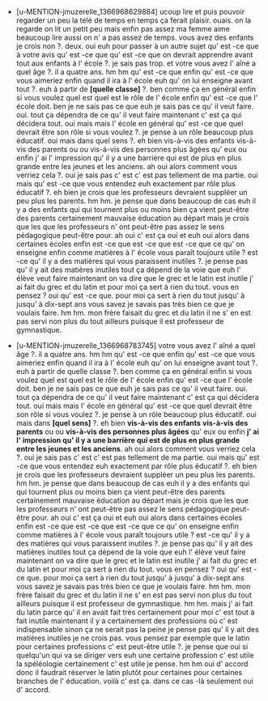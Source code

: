  * [u-MENTION-jmuzerelle_1366968629884]
	ucoup lire et puis pouvoir regarder un peu la télé de temps en temps ça ferait plaisir.
	 ouais.
	 on la regarde on lit un petit peu mais enfin pas assez ma femme aime beaucoup lire aussi on n' a pas assez de temps.
	 vous avez des enfants je crois non ?.
	 deux.
	 oui euh pour passer à un autre sujet qu' est -ce que à votre avis qu' est -ce que qu' est -ce que on devrait apprendre avant tout aux enfants à l' école ?.
	 je sais pas trop.
	 et votre vous avez l' aîné a quel âge ?.
	 il a quatre ans.
	 hm hm qu' est -ce que enfin qu' est -ce que vous aimeriez enfin quand il ira à l' école euh qu' on lui enseigne avant tout ?.
	 euh à partir de **[quelle classe]** ?.
	 ben comme ça en général enfin si vous voulez quel est quel est le rôle de l' école enfin qu' est -ce que l' école doit.
	 ben je ne sais pas ce que euh je sais pas ce qu' il veut faire.
	 oui.
	 tout ça dépendra de ce qu' il veut faire maintenant c' est ça qui décidera tout.
	 oui mais mais l' école en général qu' est -ce que quel devrait être son rôle si vous voulez ?.
	 je pense à un rôle beaucoup plus éducatif.
	 oui mais dans quel sens ?.
	 eh bien vis-à-vis des enfants vis-à-vis des parents ou ou vis-à-vis des personnes plus âgées qu' eux ou enfin j' ai l' impression qu' il y a une barrière qui est de plus en plus grande entre les jeunes et les anciens.
	 ah oui alors comment vous verriez cela ?.
	 oui je sais pas c' est c' est pas tellement de ma partie.
	 oui mais qu' est -ce que vous entendez euh exactement par rôle plus éducatif ?.
	 eh bien je crois que les professeurs devraient suppléer un peu plus les parents.
	 hm hm.
	 je pense que dans beaucoup de cas euh il y a des enfants qui qui tournent plus ou moins bien ça vient peut-être des parents certainement mauvaise éducation au départ mais je crois que les que les professeurs n' ont peut-être pas assez le sens pédagogique peut-être pour.
	 ah oui c' est ça oui et euh oui alors dans certaines écoles enfin est -ce que est -ce que est -ce que ce qu' on enseigne enfin comme matières à l' école vous paraît toujours utile ? est -ce qu' il y a des matières qui vous paraissent inutiles ?.
	 je pense pas qu' il y ait des matières inutiles tout ça dépend de la voie que euh l' élève veut faire maintenant on va dire que le grec et le latin est inutile j' ai fait du grec et du latin et pour moi ça sert à rien du tout.
	 vous en pensez ? oui qu' est -ce que.
	 pour moi ça sert à rien du tout jusqu' à jusqu' à dix-sept ans vous savez je savais pas très bien ce que je voulais faire.
	 hm hm.
	 mon frère faisait du grec et du latin il ne s' en est pas servi non plus du tout ailleurs puisque il est professeur de gymnastique.
	
 * [u-MENTION-jmuzerelle_1366968783745]
	votre vous avez l' aîné a quel âge ?.
	 il a quatre ans.
	 hm hm qu' est -ce que enfin qu' est -ce que vous aimeriez enfin quand il ira à l' école euh qu' on lui enseigne avant tout ?.
	 euh à partir de quelle classe ?.
	 ben comme ça en général enfin si vous voulez quel est quel est le rôle de l' école enfin qu' est -ce que l' école doit.
	 ben je ne sais pas ce que euh je sais pas ce qu' il veut faire.
	 oui.
	 tout ça dépendra de ce qu' il veut faire maintenant c' est ça qui décidera tout.
	 oui mais mais l' école en général qu' est -ce que quel devrait être son rôle si vous voulez ?.
	 je pense à un rôle beaucoup plus éducatif.
	 oui mais dans **[quel sens]** ?.
	 eh bien **vis-à-vis des enfants** **vis-à-vis des parents** ou ou **vis-à-vis des personnes plus âgées** qu' eux ou enfin **j' ai l' impression qu' il y a une barrière qui est de plus en plus grande entre les jeunes et les anciens**.
	 ah oui alors comment vous verriez cela ?.
	 oui je sais pas c' est c' est pas tellement de ma partie.
	 oui mais qu' est -ce que vous entendez euh exactement par rôle plus éducatif ?.
	 eh bien je crois que les professeurs devraient suppléer un peu plus les parents.
	 hm hm.
	 je pense que dans beaucoup de cas euh il y a des enfants qui qui tournent plus ou moins bien ça vient peut-être des parents certainement mauvaise éducation au départ mais je crois que les que les professeurs n' ont peut-être pas assez le sens pédagogique peut-être pour.
	 ah oui c' est ça oui et euh oui alors dans certaines écoles enfin est -ce que est -ce que est -ce que ce qu' on enseigne enfin comme matières à l' école vous paraît toujours utile ? est -ce qu' il y a des matières qui vous paraissent inutiles ?.
	 je pense pas qu' il y ait des matières inutiles tout ça dépend de la voie que euh l' élève veut faire maintenant on va dire que le grec et le latin est inutile j' ai fait du grec et du latin et pour moi ça sert à rien du tout.
	 vous en pensez ? oui qu' est -ce que.
	 pour moi ça sert à rien du tout jusqu' à jusqu' à dix-sept ans vous savez je savais pas très bien ce que je voulais faire.
	 hm hm.
	 mon frère faisait du grec et du latin il ne s' en est pas servi non plus du tout ailleurs puisque il est professeur de gymnastique.
	 hm hm.
	 mais j' ai fait du latin parce qu' il en avait fait très certainement pour moi c' est tout à fait inutile maintenant il y a certainement des professions où c' est indispensable sinon ça ne serait pas la peine je pense pas qu' il y ait des matières inutiles je ne crois pas.
	 vous pensez par exemple que le latin pour certaines professions c' est peut-être utile ?.
	 je pense que oui si quelqu'un qui va se diriger vers euh une certaine profession c' est utile la spéléologie certainement c' est utile je pense.
	 hm hm oui d' accord donc il faudrait réserver le latin plutôt pour certaines pour certaines branches de l' éducation.
	 voilà c' est ça.
	 dans ce cas -là seulement oui d' accord.
	
